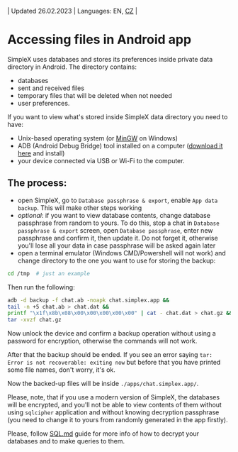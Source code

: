 | Updated 26.02.2023 | Languages: EN, [CZ](/docs/lang/cs/ANDROID.md) |

# Accessing files in Android app

SimpleX uses databases and stores its preferences inside private data directory in Android. The directory contains:
- databases
- sent and received files
- temporary files that will be deleted when not needed
- user preferences.


If you want to view what's stored inside SimpleX data directory you need to have:
- Unix-based operating system (or [MinGW](https://www.mingw-w64.org/downloads/) on Windows)
- ADB (Android Debug Bridge) tool installed on a computer ([download it here](https://developer.android.com/studio/releases/platform-tools) and install)
- your device connected via USB or Wi-Fi to the computer.

## The process:
- open SimpleX, go to `Database passphrase & export`, enable `App data backup`. This will make other steps working
- _optional_: if you want to view database contents, change database passphrase from random to yours. To do this, stop a chat in `Database passphrase & export` screen, open `Database passphrase`, enter new passphrase and confirm it, then update it. Do not forget it, otherwise you'll lose all your data in case passphrase will be asked again later
- open a terminal emulator (Windows CMD/Powershell will not work) and change directory to the one you want to use for storing the backup:

```bash
cd /tmp  # just an example
```
Then run the following:
```bash
adb -d backup -f chat.ab -noapk chat.simplex.app && 
tail -n +5 chat.ab > chat.dat && 
printf "\x1f\x8b\x08\x00\x00\x00\x00\x00" | cat - chat.dat > chat.gz && 
tar -xvzf chat.gz
```

Now unlock the device and confirm a backup operation without using a password for encryption, otherwise the commands will not work.

After that the backup should be ended. If you see an error saying `tar: Error is not recoverable: exiting now` but before that you have printed some file names, don't worry, it's ok.

Now the backed-up files will be inside `./apps/chat.simplex.app/`.

Please, note, that if you use a modern version of SimpleX, the databases will be encrypted, and you'll not be able to view contents of them without using `sqlcipher` application and without knowing decryption passphrase (you need to change it to yours from randomly generated in the app firstly).

Please, follow [SQL.md](./SQL.md) guide for more info of how to decrypt your databases and to make queries to them.